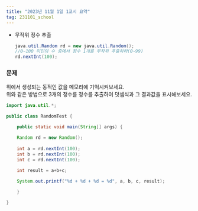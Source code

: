```yaml
---
title: "2023년 11월 1일 1교시 요약"
tag: 231101_school
---
```


- 무작위 정수 추출
    ```java
    java.util.Random rd = new java.util.Random();
    //0~100 미민의 수 중에서 정수 1개를 무작위 추출하라(0~99)
    rd.nextInt(100);
    ```

### 문제
위에서 생성되는 동적인 값을 메모리에 기억시켜보세요.<br>
위와 같은 방법으로 3개의 정수를 정수를 추출하여 덧셈식과 그 결과값을 표시해보세요.

```java
import java.util.*;

public class RandomTest {

	public static void main(String[] args) {

	Random rd = new Random();
	
	int a = rd.nextInt(100);
	int b = rd.nextInt(100);
	int c = rd.nextInt(100);
	
	int result = a+b+c;

	System.out.printf("%d + %d + %d = %d", a, b, c, result);

	}

}
```
<br>

